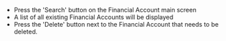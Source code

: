 - Press the 'Search' button on the Financial Account main screen
- A list of all existing Financial Accounts will be displayed
- Press the 'Delete' button next to the Financial Account that needs to be deleted.
